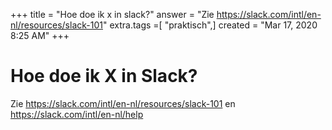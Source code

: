 +++
title = "Hoe doe ik x in slack?"
answer = "Zie https://slack.com/intl/en-nl/resources/slack-101"
extra.tags =[ "praktisch",]
created = "Mar 17, 2020 8:25 AM"
+++
# Hoe doe ik X in Slack?
Zie https://slack.com/intl/en-nl/resources/slack-101
en
https://slack.com/intl/en-nl/help